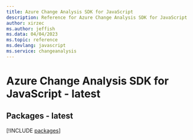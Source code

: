 ```yaml
---
title: Azure Change Analysis SDK for JavaScript
description: Reference for Azure Change Analysis SDK for JavaScript
author: xirzec
ms.author: jeffish
ms.data: 04/04/2023
ms.topic: reference
ms.devlang: javascript
ms.service: changeanalysis
---
```

# Azure Change Analysis SDK for JavaScript - latest
## Packages - latest
[!INCLUDE [packages](change-analysis-index.md)]